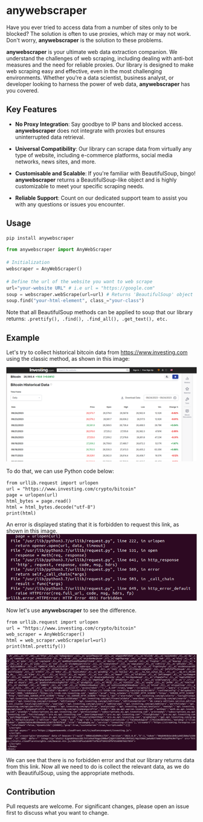 # anywebscraper

Have you ever tried to access data from a number of sites only to be blocked? The solution is often to use proxies, which may or may not work. Don't worry, **anywebscraper** is the solution to these problems.

**anywebscraper** is your ultimate web data extraction companion. We understand the challenges of web scraping, including dealing with anti-bot measures and the need for reliable proxies. Our library is designed to make web scraping easy and effective, even in the most challenging environments. Whether you're a data scientist, business analyst, or developer looking to harness the power of web data, **anywebscraper** has you covered.

## Key Features
* **No Proxy Integration**: Say goodbye to IP bans and blocked access. **anywebscraper** does not integrate with proxies but ensures uninterrupted data retrieval.

* **Universal Compatibility**: Our library can scrape data from virtually any type of website, including e-commerce platforms, social media networks, news sites, and more.

* **Customisable and Scalable**: If you're familiar with BeautifulSoup, bingo! **anywebscraper** returns a BeautifulSoup-like object and is highly customizable to meet your specific scraping needs.

* **Reliable Support**: Count on our dedicated support team to assist you with any questions or issues you encounter.

## Usage
```bash
pip install anywebscraper
```

```python
from anywebscraper import AnyWebScraper

# Initialization
webscraper = AnyWebScraper()

# Define the url of the website you want to web scrape
url="your-website URL" # i.e url = "https://google.com"
soup = webscraper.webScrape(url=url) # Returns 'BeautifulSoup' object
soup.find("your-html-element", class_="your-class")
```
Note that all BeautifulSoup methods can be applied to soup that our library returns: ```.prettify(), .find(), .find_all(), .get_text(), etc.```

## Example
Let's try to collect historical bitcoin data from https://www.investing.com using the classic method, as shown in this image:

![Bitcoin Historical Data](images/bitcoin-data.png)

To do that, we can use Python code below:
```
from urllib.request import urlopen
url = "https://www.investing.com/crypto/bitcoin"
page = urlopen(url)
html_bytes = page.read()
html = html_bytes.decode("utf-8")
print(html)
```
An error is displayed stating that it is forbidden to request this link, as shown in this image. 
![Error from Classical Method](images/error-bitcoin.png)

Now let's use **anywebscraper** to see the difference.
```
from urllib.request import urlopen
url = "https://www.investing.com/crypto/bitcoin"
web_scraper = AnyWebScraper()
html = web_scraper.webScrape(url=url)
print(html.prettify())
```
![AnyWebScraper Method](images/anywebscraper.png)

We can see that there is no forbidden error and that our library returns data from this link. Now all we need to do is collect the relevant data, as we do with BeautifulSoup, using the appropriate methods.

## Contribution

Pull requests are welcome. For significant changes, please open an issue first to discuss what you want to change.
